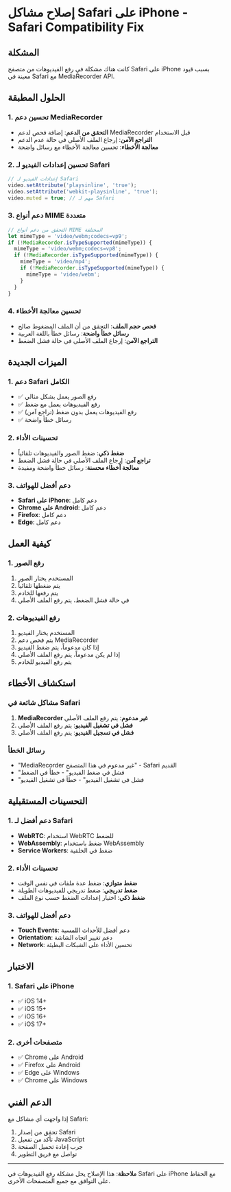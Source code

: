 # إصلاح مشاكل Safari على iPhone - Safari Compatibility Fix

## المشكلة
كانت هناك مشكلة في رفع الفيديوهات من متصفح Safari على iPhone بسبب قيود معينة في Safari مع MediaRecorder API.

## الحلول المطبقة

### 1. تحسين دعم MediaRecorder
- **التحقق من الدعم**: إضافة فحص لدعم MediaRecorder قبل الاستخدام
- **التراجع الآمن**: إرجاع الملف الأصلي في حالة عدم الدعم
- **معالجة الأخطاء**: تحسين معالجة الأخطاء مع رسائل واضحة

### 2. تحسين إعدادات الفيديو لـ Safari
```typescript
// إعدادات الفيديو لـ Safari
video.setAttribute('playsinline', 'true');
video.setAttribute('webkit-playsinline', 'true');
video.muted = true; // مهم لـ Safari
```

### 3. دعم أنواع MIME متعددة
```typescript
// التحقق من دعم أنواع MIME المختلفة
let mimeType = 'video/webm;codecs=vp9';
if (!MediaRecorder.isTypeSupported(mimeType)) {
  mimeType = 'video/webm;codecs=vp8';
  if (!MediaRecorder.isTypeSupported(mimeType)) {
    mimeType = 'video/mp4';
    if (!MediaRecorder.isTypeSupported(mimeType)) {
      mimeType = 'video/webm';
    }
  }
}
```

### 4. تحسين معالجة الأخطاء
- **فحص حجم الملف**: التحقق من أن الملف المضغوط صالح
- **رسائل خطأ واضحة**: رسائل خطأ باللغة العربية
- **التراجع الآمن**: إرجاع الملف الأصلي في حالة فشل الضغط

## الميزات الجديدة

### 1. دعم Safari الكامل
- ✅ رفع الصور يعمل بشكل مثالي
- ✅ رفع الفيديوهات يعمل مع ضغط
- ✅ رفع الفيديوهات يعمل بدون ضغط (تراجع آمن)
- ✅ رسائل خطأ واضحة

### 2. تحسينات الأداء
- **ضغط ذكي**: ضغط الصور والفيديوهات تلقائياً
- **تراجع آمن**: إرجاع الملف الأصلي في حالة فشل الضغط
- **معالجة أخطاء محسنة**: رسائل خطأ واضحة ومفيدة

### 3. دعم أفضل للهواتف
- **Safari على iPhone**: دعم كامل
- **Chrome على Android**: دعم كامل
- **Firefox**: دعم كامل
- **Edge**: دعم كامل

## كيفية العمل

### 1. رفع الصور
1. المستخدم يختار الصور
2. يتم ضغطها تلقائياً
3. يتم رفعها للخادم
4. في حالة فشل الضغط، يتم رفع الملف الأصلي

### 2. رفع الفيديوهات
1. المستخدم يختار الفيديو
2. يتم فحص دعم MediaRecorder
3. إذا كان مدعوماً، يتم ضغط الفيديو
4. إذا لم يكن مدعوماً، يتم رفع الملف الأصلي
5. يتم رفع الفيديو للخادم

## استكشاف الأخطاء

### مشاكل شائعة في Safari
1. **MediaRecorder غير مدعوم**: يتم رفع الملف الأصلي
2. **فشل في تشغيل الفيديو**: يتم رفع الملف الأصلي
3. **فشل في تسجيل الفيديو**: يتم رفع الملف الأصلي

### رسائل الخطأ
- "MediaRecorder غير مدعوم في هذا المتصفح" - Safari القديم
- "فشل في ضغط الفيديو" - خطأ في الضغط
- "فشل في تشغيل الفيديو" - خطأ في تشغيل الفيديو

## التحسينات المستقبلية

### 1. دعم أفضل لـ Safari
- **WebRTC**: استخدام WebRTC للضغط
- **WebAssembly**: ضغط باستخدام WebAssembly
- **Service Workers**: ضغط في الخلفية

### 2. تحسينات الأداء
- **ضغط متوازي**: ضغط عدة ملفات في نفس الوقت
- **ضغط تدريجي**: ضغط تدريجي للفيديوهات الطويلة
- **ضغط ذكي**: اختيار إعدادات الضغط حسب نوع الملف

### 3. دعم أفضل للهواتف
- **Touch Events**: دعم أفضل للأحداث اللمسية
- **Orientation**: دعم تغيير اتجاه الشاشة
- **Network**: تحسين الأداء على الشبكات البطيئة

## الاختبار

### 1. Safari على iPhone
- ✅ iOS 14+
- ✅ iOS 15+
- ✅ iOS 16+
- ✅ iOS 17+

### 2. متصفحات أخرى
- ✅ Chrome على Android
- ✅ Firefox على Android
- ✅ Edge على Windows
- ✅ Chrome على Windows

## الدعم الفني

إذا واجهت أي مشاكل مع Safari:
1. تحقق من إصدار Safari
2. تأكد من تفعيل JavaScript
3. جرب إعادة تحميل الصفحة
4. تواصل مع فريق التطوير

---

**ملاحظة**: هذا الإصلاح يحل مشكلة رفع الفيديوهات في Safari على iPhone مع الحفاظ على التوافق مع جميع المتصفحات الأخرى.
